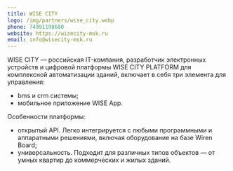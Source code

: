 ```yaml
---
title: WISE CITY
logo: /img/partners/wise_city.webp
phone: 74991198680 
website: https://wisecity-msk.ru
email: info@wisecity-msk.ru
---
```


WISE CITY  — российская IT-компания, разработчик электронных устройств и цифровой платформы WISE CITY PLATFORM для комплексной автоматизации зданий, включает в себя три элемента для управления:
* bms и crm системы;
* мобильное приложение WISE App.

Особенности платформы:
* открытый API. Легко интегрируется с любыми программными и аппаратными решениями, включая оборудование на базе Wiren Board;
* универсальность. Подходит для различных типов объектов — от умных квартир до коммерческих и жилых зданий. 
